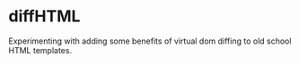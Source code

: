 # diffHTML
Experimenting with adding some benefits of virtual dom diffing to old school HTML templates.
